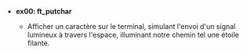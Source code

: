 - **ex00: ft_putchar**

  - Afficher un caractère sur le terminal, simulant l'envoi d'un signal lumineux à travers l'espace, illuminant notre chemin tel une étoile filante.